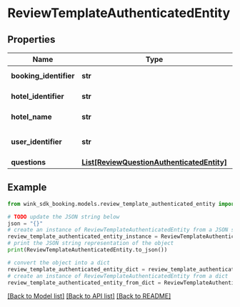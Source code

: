 # ReviewTemplateAuthenticatedEntity


## Properties

Name | Type | Description | Notes
------------ | ------------- | ------------- | -------------
**booking_identifier** | **str** | Booking ID to review | 
**hotel_identifier** | **str** | Hotel ID to review | 
**hotel_name** | **str** | Hotel name to review | 
**user_identifier** | **str** | User ID doing the reviewing | 
**questions** | [**List[ReviewQuestionAuthenticatedEntity]**](ReviewQuestionAuthenticatedEntity.md) |  | 

## Example

```python
from wink_sdk_booking.models.review_template_authenticated_entity import ReviewTemplateAuthenticatedEntity

# TODO update the JSON string below
json = "{}"
# create an instance of ReviewTemplateAuthenticatedEntity from a JSON string
review_template_authenticated_entity_instance = ReviewTemplateAuthenticatedEntity.from_json(json)
# print the JSON string representation of the object
print(ReviewTemplateAuthenticatedEntity.to_json())

# convert the object into a dict
review_template_authenticated_entity_dict = review_template_authenticated_entity_instance.to_dict()
# create an instance of ReviewTemplateAuthenticatedEntity from a dict
review_template_authenticated_entity_from_dict = ReviewTemplateAuthenticatedEntity.from_dict(review_template_authenticated_entity_dict)
```
[[Back to Model list]](../README.md#documentation-for-models) [[Back to API list]](../README.md#documentation-for-api-endpoints) [[Back to README]](../README.md)


